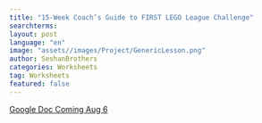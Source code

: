 ```yaml
---
title: "15-Week Coach’s Guide to FIRST LEGO League Challenge"
searchterms:
layout: post
language: "en"
image: "assets//images/Project/GenericLesson.png"
author: SeshanBrothers
categories: Worksheets
tag: Worksheets
featured: false
---
```


<a href="">Google Doc Coming Aug 6</a>

